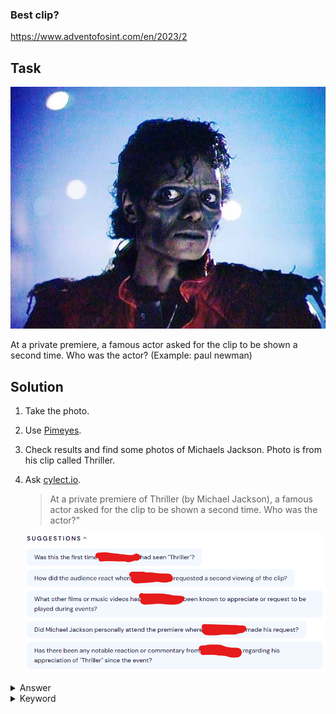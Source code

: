 ### Best clip?

https://www.adventofosint.com/en/2023/2

## Task

![Zombie](assets/photo2.jpg)

At a private premiere, a famous actor asked for the clip to be shown a second time.
Who was the actor?
(Example: paul newman)

## Solution

1. Take the photo.
2. Use [Pimeyes](https://pimeyes.com/en).  
3. Check results and find some photos of Michaels Jackson. Photo is from his clip called Thriller.
4. Ask [cylect.io](https://cylect.io/).   
   > At a private premiere of Thriller (by Michael Jackson), a famous actor asked for the clip to be shown a second time. Who was the actor?" 

   ![chat answer](assets/chat-answers.png)

<details><summary>Answer</summary>Eddie Murphy</details>

<details><summary>Keyword</summary>Pingouin en pyjama</details>